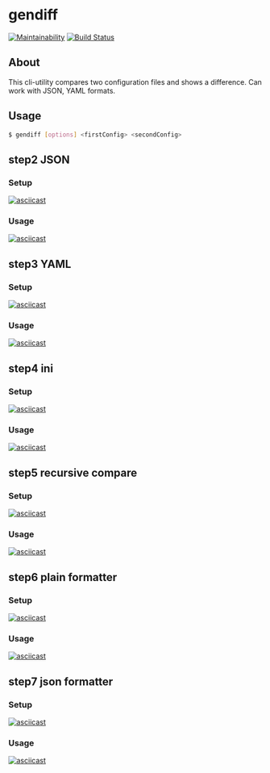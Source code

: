 # gendiff

[![Maintainability](https://api.codeclimate.com/v1/badges/b1f7f428d073b62f7fe4/maintainability)](https://codeclimate.com/github/FineFreddy/project-lvl2-s479/maintainability)
[![Build Status](https://travis-ci.org/FineFreddy/project-lvl2-s479.svg?branch=master)](https://travis-ci.org/FineFreddy/project-lvl2-s479)




## About

This cli-utility compares two configuration files and shows a difference. Can work with JSON, YAML formats.




## Usage
```sh
$ gendiff [options] <firstConfig> <secondConfig>
```




## step2 JSON

### Setup
[![asciicast](https://asciinema.org/a/L4Lba4wUekN6C9VFedu1bIVl4.svg)](https://asciinema.org/a/L4Lba4wUekN6C9VFedu1bIVl4)
### Usage
[![asciicast](https://asciinema.org/a/slZH4d8iqfnKjc3J9jBcnJrxi.svg)](https://asciinema.org/a/slZH4d8iqfnKjc3J9jBcnJrxi)




## step3 YAML

### Setup
[![asciicast](https://asciinema.org/a/EcXry65YD6NZxX6G6mTYCLz0H.svg)](https://asciinema.org/a/EcXry65YD6NZxX6G6mTYCLz0H)
### Usage
[![asciicast](https://asciinema.org/a/i1CVgOtaYsDjYAOiSxxpkNLpU.svg)](https://asciinema.org/a/i1CVgOtaYsDjYAOiSxxpkNLpU)




## step4 ini

### Setup
[![asciicast](https://asciinema.org/a/hAAtvmWn4RG6ixOyOQzt916Ux.svg)](https://asciinema.org/a/hAAtvmWn4RG6ixOyOQzt916Ux)
### Usage
[![asciicast](https://asciinema.org/a/4wXFxZrW1QUJUevhl48RhC9at.svg)](https://asciinema.org/a/4wXFxZrW1QUJUevhl48RhC9at)




## step5 recursive compare

### Setup
[![asciicast](https://asciinema.org/a/HfodkxXK7K8teEz0clcy97Kn8.svg)](https://asciinema.org/a/HfodkxXK7K8teEz0clcy97Kn8)
### Usage
[![asciicast](https://asciinema.org/a/Bi1f9fFohzdRuZT97RBvKIl8T.svg)](https://asciinema.org/a/Bi1f9fFohzdRuZT97RBvKIl8T)




## step6 plain formatter

### Setup
[![asciicast](https://asciinema.org/a/LiQutKAVYMeuELWJTt3TZydzN.svg)](https://asciinema.org/a/LiQutKAVYMeuELWJTt3TZydzN)
### Usage
[![asciicast](https://asciinema.org/a/Y3R7cXehpROtUrVpWRIL9mNY6.svg)](https://asciinema.org/a/Y3R7cXehpROtUrVpWRIL9mNY6)




## step7 json formatter

### Setup
[![asciicast](https://asciinema.org/a/ROo1zToBB7CYiryCybSDjolKF.svg)](https://asciinema.org/a/ROo1zToBB7CYiryCybSDjolKF)
### Usage
[![asciicast](https://asciinema.org/a/MqIrVIzodJHhpx0NcVkKJk3CN.svg)](https://asciinema.org/a/MqIrVIzodJHhpx0NcVkKJk3CN)